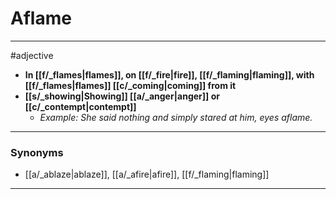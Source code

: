 # Aflame
---
#adjective
- **In [[f/_flames|flames]], on [[f/_fire|fire]], [[f/_flaming|flaming]], with [[f/_flames|flames]] [[c/_coming|coming]] from it**
- **[[s/_showing|Showing]] [[a/_anger|anger]] or [[c/_contempt|contempt]]**
	- _Example: She said nothing and simply stared at him, eyes aflame._
---
### Synonyms
- [[a/_ablaze|ablaze]], [[a/_afire|afire]], [[f/_flaming|flaming]]
---
